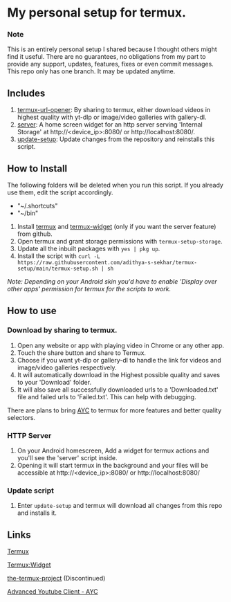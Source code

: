 # My personal setup for termux.

### Note
This is an entirely personal setup I shared because I thought others might find it useful. There are no guarantees, no obligations from my part to provide any support, updates, features, fixes or even commit messages. This repo only has one branch. It may be updated anytime.

## Includes

1. [termux-url-opener](#download-by-sharing-to-termux): By sharing to termux, either download videos in highest quality with yt-dlp or image/video galleries with gallery-dl.
2. [server](#http-server): A home screen widget for an http server serving 'Internal Storage' at http://\<device_ip>:8080/ or http://localhost:8080/.
3. [update-setup](#update-script): Update changes from the repository and reinstalls this script.

## How to Install

The following folders will be deleted when you run this script. If you already use them, edit the script accordingly.

- "~/.shortcuts"
- "~/bin"

1. Install [termux](https://github.com/termux/termux-app/releases/latest) and [termux-widget](https://github.com/termux/termux-widget/releases/latest) (only if you want the server feature) from github.
2. Open termux and grant storage permissions with `termux-setup-storage`.
3. Update all the inbuilt packages with `yes | pkg up`.
4. Install the script with `curl -L https://raw.githubusercontent.com/adithya-s-sekhar/termux-setup/main/termux-setup.sh | sh`

*Note: Depending on your Android skin you'd have to enable 'Display over other apps' permission for termux for the scripts to work.*

## How to use

### Download by sharing to termux.
1. Open any website or app with playing video in Chrome or any other app.
2. Touch the share button and share to Termux.
3. Choose if you want yt-dlp or gallery-dl to handle the link for videos and image/video galleries respectively.
4. It will automatically download in the Highest possible quality and saves to your 'Download' folder.
5. It will also save all successfully downloaded urls to a 'Downloaded.txt' file and failed urls to 'Failed.txt'. This can help with debugging.

There are plans to bring [AYC](https://github.com/adithya-s-sekhar/advanced-youtube-client-ayc) to termux for more features and better quality selectors.

### HTTP Server
1. On your Android homescreen, Add a widget for termux actions and you'll see the 'server' script inside.
2. Opening it will start termux in the background and your files will be accessible at http://\<device_ip>:8080/ or http://localhost:8080/

### Update script
1. Enter `update-setup` and termux will download all changes from this repo and installs it.


## Links

[Termux](https://github.com/termux/termux-app/)

[Termux:Widget](https://github.com/termux/termux-widget/)

[the-termux-project](https://github.com/adithya-s-sekhar/the-termux-project/) (Discontinued)

[Advanced Youtube Client - AYC](https://github.com/adithya-s-sekhar/advanced-youtube-client-ayc/)
